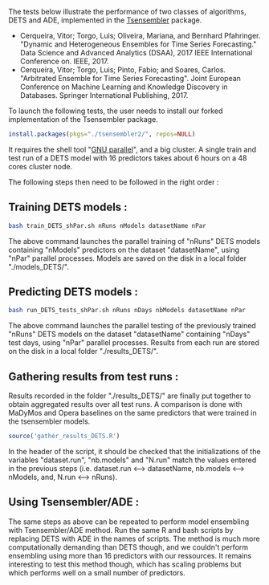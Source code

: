 The tests below illustrate the performance of two classes of algorithms, DETS and ADE, implemented in the [Tsensembler](https://github.com/vcerqueira/tsensembler) package.

* Cerqueira, Vitor; Torgo, Luis; Oliveira, Mariana, and Bernhard Pfahringer. "Dynamic and Heterogeneous Ensembles for Time Series Forecasting." Data Science and Advanced Analytics (DSAA), 2017 IEEE International Conference on. IEEE, 2017.
* Cerqueira, Vitor; Torgo, Luis; Pinto, Fabio; and Soares, Carlos. "Arbitrated Ensemble for Time Series Forecasting". Joint European Conference on Machine Learning and Knowledge Discovery in Databases. Springer International Publishing, 2017.



To launch the following tests, the user needs to install our forked implementation of the Tsensembler package.
```r
install.packages(pkgs="./tsensembler2/", repos=NULL)
```
It requires the shell tool "[GNU parallel](https://www.gnu.org/software/parallel/)", and a big cluster. A single train and test run of a DETS model with 16 predictors takes about 6 hours on a 48 cores cluster node.

The following steps then need to be followed in the right order :

## Training DETS models :

```sh
bash train_DETS_shPar.sh nRuns nModels datasetName nPar
```
The above command launches the parallel training of "nRuns" DETS models containing "nModels" predictors on the dataset "datasetName", using "nPar" parallel processes.
Models are saved on the disk in a local folder "./models_DETS/".


## Predicting DETS models :

```sh
bash run_DETS_tests_shPar.sh nRuns nDays nbModels datasetName nPar
```
The above command launches the parallel testing of the previously trained "nRuns" DETS models on the dataset "datasetName" containing "nDays" test days, using "nPar" parallel processes.
Results from each run are stored on the disk in a local folder "./results_DETS/".

## Gathering results from test runs :

Results recorded in the folder "./results_DETS/" are finally put together to obtain aggregated results over all test runs. A comparison is done with MaDyMos and Opera baselines on the same predictors that were trained in the tsensembler models.
```r
source('gather_results_DETS.R')
```
In the header of the script, it should be checked that the initializations of the variables "dataset.run", "nb.models" and "N.run" match the values entered in the previous steps (i.e. dataset.run <--> datasetName, nb.models <--> nModels, and, N.run <--> nRuns).

## Using Tsensembler/ADE :

The same steps as above can be repeated to perform model ensembling with Tsensembler/ADE method. Run the same R and bash scripts by replacing DETS with ADE in the names of scripts.
The method is much more computationally demanding than DETS though, and we couldn't perform ensembling using more than 16 predictors with our ressources. It remains interesting to test this method though, which has scaling problems but which performs well on a small number of predictors.
